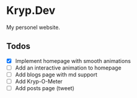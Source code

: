 # Kryp.Dev

My personel website.

## Todos

- [x] Implement homepage with smooth animations
- [ ] Add an interactive animation to homepage
- [ ] Add blogs page with md support
- [ ] Add Kryp-O-Meter
- [ ] Add posts page (tweet)
